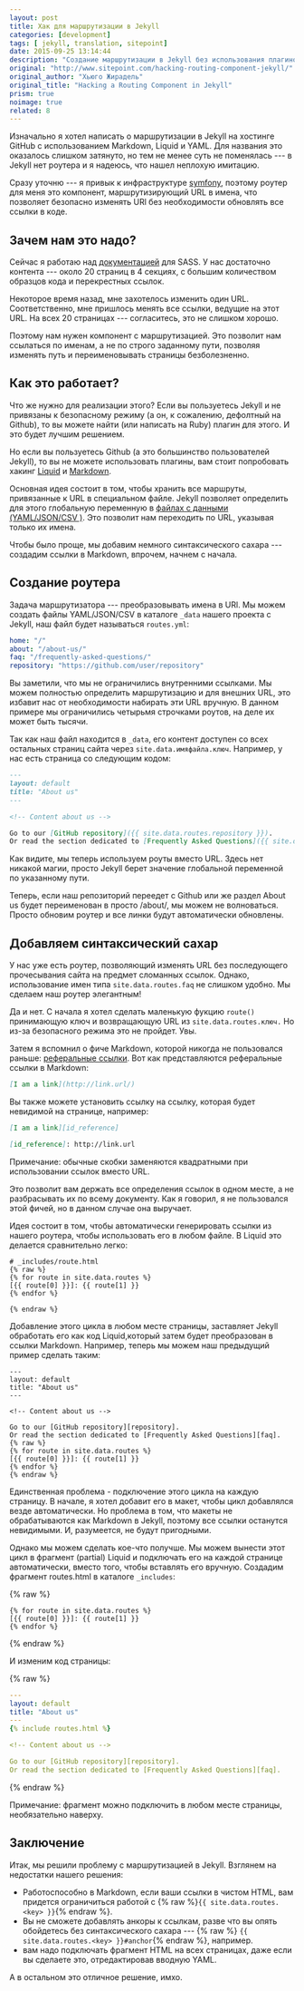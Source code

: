 ```yaml
---
layout: post
title: Хак для маршрутизации в Jekyll
categories: [development]
tags: [ jekyll, translation, sitepoint]
date: 2015-09-25 13:14:44
description: "Создание маршрутизации в Jekyll без использования плагинов, с помощью файлов с данными и markdown."
original: "http://www.sitepoint.com/hacking-routing-component-jekyll/"
original_author: "Хьюго Жирадель"
original_title: "Hacking a Routing Component in Jekyll"
prism: true
noimage: true
related: 8
---
```

Изначально я хотел написать о маршрутизации в Jekyll на хостинге  GitHub с использованием  Markdown, Liquid и YAML. Для названия это оказалось слишком затянуто, но тем не менее суть не поменялась --- в Jekyll нет роутера и я надеюсь, что нашел неплохую имитацию.

Сразу уточню --- я привык к инфраструктуре [symfony](http://symfony.com/), поэтому роутер для меня это компонент, маршрутизирующий URL в имена, что позволяет безопасно изменять URl без необходимости обновлять все ссылки в коде.


## Зачем нам это надо?


Сейчас я работаю над [документацией](http://sassdoc.com/) для SASS. У нас достаточно контента --- около 20 страниц в 4 секциях, с большим количеством образцов кода и перекрестных ссылок.

Некоторое время назад, мне захотелось изменить один URL. Соответственно, мне пришлось менять все ссылки, ведущие на этот URL. На всех 20 страницах --- согласитесь, это не слишком хорошо.

Поэтому нам нужен компонент с маршрутизацией. Это позволит нам ссылаться по именам, а не по строго заданному пути, позволяя изменять путь и переименовывать  страницы безболезненно.

## Как это работает?

Что же нужно для реализации этого? Если вы пользуетесь Jekyll и не привязаны к безопасному режиму (а он, к сожалению, дефолтный на Github), то вы можете найти (или написать на Ruby) плагин для этого. И это будет лучшим решением.

Но если вы пользуетесь Github (а это большинство пользователей Jekyll), то вы не можете использовать  плагины, вам стоит попробовать хакинг [Liquid](http://docs.shopify.com/themes/liquid-documentation/basics) и [Markdown](http://daringfireball.net/projects/markdown/).

Основная идея состоит в том, чтобы хранить все маршруты, привязанные к URL в специальном файле. Jekyll позволяет определить для этого глобальную переменную в [файлах с данными (YAML/JSON/CSV )](/documentation/14_data_files.html). Это позволит нам переходить по URL, указывая только их имена.

Чтобы было проще, мы добавим немного синтаксического сахара --- создадим ссылки в Markdown, впрочем, начнем с начала.


## Создание роутера

Задача маршрутизатора --- преобразовывать имена в URl. Мы можем создать файлы YAML/JSON/CSV в каталоге `_data`  нашего проекта с Jekyll, наш файл будет называться `routes.yml`:

```yaml
home: "/"
about: "/about-us/"
faq: "/frequently-asked-questions/"
repository: "https://github.com/user/repository"
```

Вы заметили, что мы не ограничились внутренними ссылками. Мы можем полностью определить маршрутизацию и для внешних URL, это избавит нас от необходимости набирать эти URL вручную. В данном примере мы ограничились четырьмя строчками роутов, на деле их может быть тысячи.

Так как наш файл находится в `_data`, его контент доступен со всех остальных страниц сайта через `site.data.имяфайла.ключ`. Например, у нас есть страница со следующим кодом:

```markdown
---
layout: default
title: "About us"
---

<!-- Content about us -->

Go to our [GitHub repository]({{ site.data.routes.repository }}).
Or read the section dedicated to [Frequently Asked Questions]({{ site.data.routes.faq }}).
```

Как видите, мы теперь используем роуты вместо URL. Здесь нет никакой магии, просто Jekyll берет значение глобальной переменной по указанному пути.

Теперь, если наш репозиторий переедет с Github или же раздел About us будет переименован в  просто /about/, мы можем не волноваться. Просто обновим роутер и все линки будут автоматически обновлены.


## Добавляем синтаксический сахар

У нас уже есть роутер, позволяющий изменять URL без последующего прочесывания сайта на предмет сломанных ссылок. Однако, использование имен типа `site.data.routes.faq` не слишком удобно. Мы сделаем наш роутер элегантным!

Да и нет. С начала я хотел сделать маленькую фукцию `route()` принимающую ключ и возвращающую URL из `site.data.routes.ключ.` Но из-за безопасного режима это не пройдет. Увы.

Затем я вспомнил о фиче Markdown, которой никогда не пользовался раньше: [реферальные ссылки](http://daringfireball.net/projects/markdown/syntax#link). Вот как представляются реферальные ссылки в Markdown:

```markdown
[I am a link](http://link.url/)
```

Вы также можете установить ссылку на ссылку, которая будет невидимой на странице, например:

```markdown
[I am a link][id_reference]

​[id_reference]: http://link.url
```

Примечание: обычные скобки заменяются квадратными при использовании ссылок вместо URL.

Это позволит вам держать все определения ссылок в одном месте, а не разбрасывать их по всему документу. Как я говорил, я не пользовался этой фичей, но в данном случае она выручает.

Идея состоит в том, чтобы автоматически генерировать ссылки из нашего роутера, чтобы использовать его в любом файле. В Liquid это делается сравнительно легко:


```liquid
# _includes/route.html
{% raw %}
{% for route in site.data.routes %}
[{{ route[0] }}]: {{ route[1] }}
{% endfor %}

{% endraw %}
```

Добавление этого цикла в любом месте страницы, заставляет Jekyll обработать его как код Liquid,который затем будет преобразован в ссылки Markdown. Например, теперь мы можем наш предыдущий пример сделать таким:


```liquid
---
layout: default
title: "About us"
---

<!-- Content about us -->

Go to our [GitHub repository][repository].
Or read the section dedicated to [Frequently Asked Questions][faq].
{% raw %}
{% for route in site.data.routes %}
[{{ route[0] }}]: {{ route[1] }}
{% endfor %}
{% endraw %}
```


Единственная проблема - подключение этого цикла на каждую страницу.  В начале, я хотел добавит его в макет, чтобы цикл добавлялся везде автоматически. Но проблема в том, что макеты не обрабатываются как Markdown в Jekyll, поэтому все ссылки останутся невидимыми. И, разумеется, не будут пригодными.

Однако мы можем сделать кое-что получше. Мы можем вынести этот цикл в фрагмент (partial)  Liquid  и подключать его на каждой странице автоматически, вместо того, чтобы вставлять его вручную. Создадим фрагмент routes.html в каталоге `_includes`:

{% raw %}
```liquid
{% for route in site.data.routes %}
[{{ route[0] }}]: {{ route[1] }}
{% endfor %}
```
{% endraw %}

И изменим код страницы:

{% raw %}
```yaml
---
layout: default
title: "About us"
---
{% include routes.html %}

<!-- Content about us -->

Go to our [GitHub repository][repository].
Or read the section dedicated to [Frequently Asked Questions][faq].
```
{% endraw %}

Примечание: фрагмент можно подключить в любом месте страницы, необязательно наверху.


## Заключение


Итак, мы решили проблему с маршрутизацией в Jekyll. Взглянем на недостатки нашего решения:

- Работоспособно в Markdown, если ваши ссылки в чистом HTML, вам придется ограничиться работой с {% raw %}`{{ site.data.routes.<key> }}`{% endraw %}.
- Вы не сможете добавлять анкоры к ссылкам, разве что вы опять обойдетесь без синтаксического сахара --- {% raw %} `{{ site.data.routes.<key> }}#anchor`{% endraw %}, например.
- вам надо подключать фрагмент HTML  на всех страницах, даже если вы сделаете это, отредактировав вводную YAML.

А в остальном это отличное решение, имхо.
